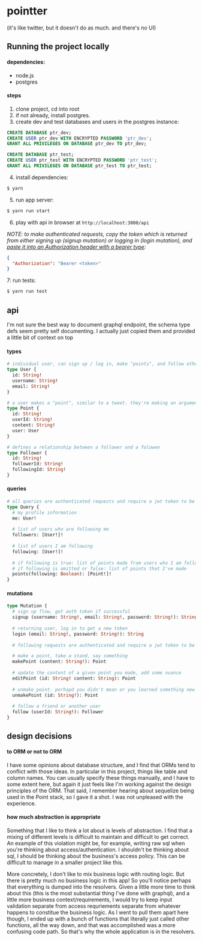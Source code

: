 # pointter
(it's like twitter, but it doesn't do as much. and there's no UI)

## Running the project locally
#### dependencies:
* node.js
* postgres
#### steps
1. clone project, cd into root
2. if not already, install postgres.
3. create dev and test databases and users in the postgres instance:
``` sql
CREATE DATABASE ptr_dev;
CREATE USER ptr_dev WITH ENCRYPTED PASSWORD 'ptr_dev';
GRANT ALL PRIVILEGES ON DATABASE ptr_dev TO ptr_dev;

CREATE DATABASE ptr_test;
CREATE USER ptr_test WITH ENCRYPTED PASSWORD 'ptr_test';
GRANT ALL PRIVILEGES ON DATABASE ptr_test TO ptr_test;
```
4. install dependencies:
``` bash
$ yarn
```
5. run app server:
``` bash
$ yarn run start
```
6. play with api in browser at `http://localhost:3000/api`  


*NOTE: to make authenticated requests, copy the token which is returned from either signing up (signup mutation) or logging in (login mutation), and [paste it into an Authorization header with a bearer type](https://i.imgur.com/xs5jAMm.png):*
``` json
{
  "Authorization": "Bearer <token>"
}
```
7: run tests:
``` bash
$ yarn run test
```

## api  
I'm not sure the best way to document graphql endpoint, the schema type defs seem pretty self documenting. I actually just copied them and provided a little bit of context on top
#### types
``` graphql
# individual user, can sign up / log in, make "points", and follow other users
type User {
  id: String!
  username: String!
  email: String!
}

# a user makes a "point", similar to a tweet. they're making an argument.
type Point {
  id: String!
  userId: String!
  content: String!
  user: User
}

# defines a relationship between a follower and a folowee
type Follower {
  id: String!
  followerId: String!
  followingId: String!
}
```

#### queries
``` graphql
# all queries are authenticated requests and require a jwt token to be provided in the Authorization header
type Query {  
  # my profile information
  me: User!
  
  # list of users who are following me
  followers: [User!]!
  
  # list of users I am following
  following: [User!]!
  
  # if following is true: list of points made from users who I am following
  # if following is omitted or false: list of points that I've made
  points(following: Boolean): [Point!]!
}
```

#### mutations
``` graphql
type Mutation {
  # sign up flow, get auth token if successful
  signup (username: String!, email: String!, password: String!): String
  
  # returning user, log in to get a new token
  login (email: String!, password: String!): String
  
  # following requests are authenticated and require a jwt token to be provided in the Authorization header

  # make a point, take a stand, say something
  makePoint (content: String!): Point
  
  # update the content of a given point you made, add some nuance
  editPoint (id: String! content: String): Point
  
  # unmake point. perhapd you didn't mean or you learned something new and want to take it back
  unmakePoint (id: String!): Point
  
  # follow a friend or another user
  follow (userId: String!): Follower
}
```

## design decisions
#### to ORM or not to ORM
I have some opinions about database structure, and I find that ORMs tend to conflict with those ideas. In particular in this project, things like table and column names. You can usually specify these things manually, and I have to some extent here, but again it just feels like I'm working against the design principles of the ORM. That said, I remember hearing about sequelize being used in the Point stack, so I gave it a shot. I was not unpleased with the experience.

#### how much abstraction is appropriate
Something that I like to think a lot about is levels of abstraction. I find that a mixing of different levels is difficult to maintain and difficult to get correct. An example of this violation might be, for example, writing raw sql when you're thinking about access/authentication. I shouldn't be thinking about sql, I should be thinking about the business's access policy. This can be difficult to manage in a smaller project like this.  

More concretely, I don't like to mix business logic with routing logic. But there is pretty much no business logic in this app! So you'll notice perhaps that everything is dumped into the resolvers. Given a little more time to think about this (this is the most substantial thing I've done with graphql), and a little more business context/requirements, I would try to keep input validation separate from access requriements separate from whatever happens to constitue the business logic. As I went to pull them apart here though, I ended up with a bunch of functions that literally just called other functions, all the way down, and that was accomplished was a more confusing code path. So that's why the whole application is in the resolvers.
